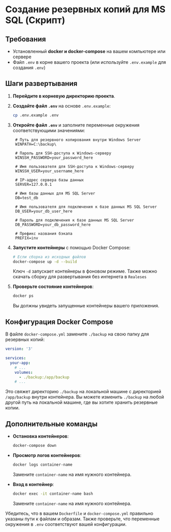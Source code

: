 # Создание резервных копий для MS SQL (Скрипт)

## Требования
- Установленный **docker и docker-compose** на вашем компьютере или сервере
- Файл `.env` в корне вашего проекта (или используйте `.env.example` для создания `.env`)

## Шаги развертывания

1. **Перейдите в корневую директорию проекта**.

2. **Создайте файл `.env`** на основе `.env.example`:
   ```bash
   cp .env.example .env
   ```

3. **Откройте файл `.env`** и заполните переменные окружения соответствующими значениями:
   ```env
    # Путь для резервного копирования внутри Windows Server
    WINPATH=C:\backup\

    # Пароль для SSH-доступа к Windows-серверу
    WINSSH_PASSWORD=your_password_here

    # Имя пользователя для SSH-доступа к Windows-серверу
    WINSSH_USER=your_username_here

    # IP-адрес сервера базы данных
    SERVER=127.0.0.1

    # Имя базы данных для MS SQL Server
    DB=test_db

    # Имя пользователя для подключения к базе данных MS SQL Server
    DB_USER=your_db_user_here

    # Пароль для подключения к базе данных MS SQL Server
    DB_PASSWORD=your_db_password_here

    # Префикс названия бэкапа
    PREFIX=inv
    ```


4. **Запустите контейнеры** с помощью Docker Compose:
   ```bash
   # Если сборка из исходных файлов
   docker-compose up -d --build
   ```
   Ключ `-d` запускает контейнеры в фоновом режиме.
   Также можно скачать сборку для развертывания без интернета в `Realeses`

5. **Проверьте состояние контейнеров**:
   ```bash
   docker ps
   ```

   Вы должны увидеть запущенные контейнеры вашего приложения.

## Конфигурация Docker Compose

В файле `docker-compose.yml` замените `./backup` на свою папку для резервных копий:
```yaml
version: '3'

services:
  your-app:
    # ...
    volumes:
      - ./backup:/app/backup
    # ...
```
Это свяжет директорию `./backup` на локальной машине с директорией `/app/backup` внутри контейнера. Вы можете изменить `./backup` на любой другой путь на локальной машине, где вы хотите хранить резервные копии.


## Дополнительные команды

- **Остановка контейнеров**:
  ```bash
  docker-compose down
  ```

- **Просмотр логов контейнеров**:
  ```bash
  docker logs container-name
  ```

  Замените `container-name` на имя нужного контейнера.

- **Вход в контейнер**:
  ```bash
  docker exec -it container-name bash
  ```

  Замените `container-name` на имя нужного контейнера.

Убедитесь, что в вашем `Dockerfile` и `docker-compose.yml` правильно указаны пути к файлам и образам. Также проверьте, что переменные окружения в `.env` соответствуют вашей конфигурации.



